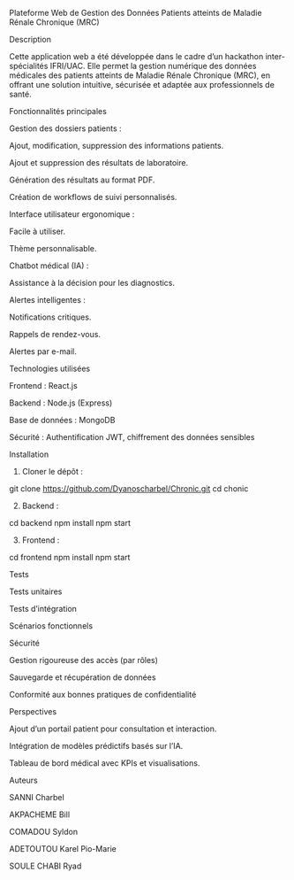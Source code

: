 Plateforme Web de Gestion des Données Patients atteints de Maladie Rénale Chronique (MRC)

Description

Cette application web a été développée dans le cadre d’un hackathon inter-spécialités IFRI/UAC. Elle permet la gestion numérique des données médicales des patients atteints de Maladie Rénale Chronique (MRC), en offrant une solution intuitive, sécurisée et adaptée aux professionnels de santé.

Fonctionnalités principales

Gestion des dossiers patients :

Ajout, modification, suppression des informations patients.

Ajout et suppression des résultats de laboratoire.

Génération des résultats au format PDF.

Création de workflows de suivi personnalisés.


Interface utilisateur ergonomique :

Facile à utiliser.

Thème personnalisable.


Chatbot médical (IA) :

Assistance à la décision pour les diagnostics.


Alertes intelligentes :

Notifications critiques.

Rappels de rendez-vous.

Alertes par e-mail.



Technologies utilisées

Frontend : React.js

Backend : Node.js (Express)

Base de données : MongoDB

Sécurité : Authentification JWT, chiffrement des données sensibles


Installation

1. Cloner le dépôt :

git clone https://github.com/Dyanoscharbel/Chronic.git
cd chonic


2. Backend :

cd backend
npm install
npm start


3. Frontend :

cd frontend
npm install
npm start




Tests

Tests unitaires

Tests d’intégration

Scénarios fonctionnels


Sécurité

Gestion rigoureuse des accès (par rôles)

Sauvegarde et récupération de données

Conformité aux bonnes pratiques de confidentialité


Perspectives

Ajout d’un portail patient pour consultation et interaction.

Intégration de modèles prédictifs basés sur l’IA.

Tableau de bord médical avec KPIs et visualisations.


Auteurs

SANNI Charbel

AKPACHEME Bill

COMADOU Syldon

ADETOUTOU Karel Pio-Marie

SOULE CHABI Ryad
